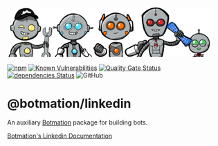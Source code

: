 <img src="https://raw.githubusercontent.com/mrWh1te/Botmation/master/assets/art/banner/1556x379v2.png" alt="Botmation Crew" width="474">

[![npm](https://img.shields.io/npm/v/@botmation/linkedin)](https://www.npmjs.com/package/@botmation/linkedin)
[![Known Vulnerabilities](https://snyk.io/test/github/mrWh1te/Botmation/badge.svg?targetFile=package.json)](https://snyk.io/test/github/mrWh1te/Botmation?targetFile=package.json)
[![Quality Gate Status](https://sonarcloud.io/api/project_badges/measure?project=mrWh1te_Botmation&metric=alert_status)](https://sonarcloud.io/dashboard?id=mrWh1te_Botmation)
[![dependencies Status](https://david-dm.org/mrWh1te/Botmation/status.svg)](https://david-dm.org/mrWh1te/Botmation)
![GitHub](https://img.shields.io/github/license/mrWh1te/Botmation)


# @botmation/linkedin

An auxiliary [Botmation](https://botmation.dev) package for building bots.

[Botmation's Linkedin Documentation](https://botmation.dev/sites/linkedin)
